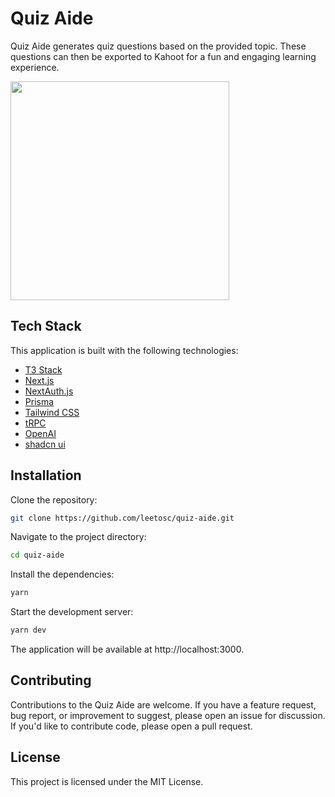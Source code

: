 # Quiz Aide

Quiz Aide generates quiz questions based on the provided topic. These questions can then be exported to Kahoot for a fun and engaging learning experience.

<img src="https://quizaide.leeto.dev/robotbook2.png" width="350">

## Tech Stack

This application is built with the following technologies:

- [T3 Stack](https://create.t3.gg/)
- [Next.js](https://nextjs.org)
- [NextAuth.js](https://next-auth.js.org)
- [Prisma](https://prisma.io)
- [Tailwind CSS](https://tailwindcss.com)
- [tRPC](https://trpc.io)
- [OpenAI](https://platform.openai.com/docs/api-reference/chat/create)
- [shadcn ui](https://ui.shadcn.com/)

## Installation

Clone the repository:

```bash
git clone https://github.com/leetosc/quiz-aide.git
```

Navigate to the project directory:

```bash
cd quiz-aide
```

Install the dependencies:

```bash
yarn
```

Start the development server:

```bash
yarn dev
```

The application will be available at http://localhost:3000.

## Contributing

Contributions to the Quiz Aide are welcome. If you have a feature request, bug report, or improvement to suggest, please open an issue for discussion. If you'd like to contribute code, please open a pull request.

## License

This project is licensed under the MIT License.
